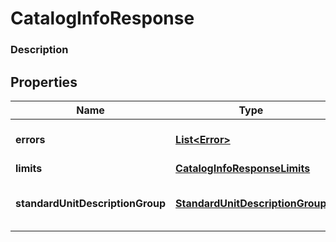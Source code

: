 
# CatalogInfoResponse

### Description



## Properties
Name | Type | Description | Notes
------------ | ------------- | ------------- | -------------
**errors** | [**List&lt;Error&gt;**](Error.md) | The set of [Error](#type-error)s encountered. |  [optional]
**limits** | [**CatalogInfoResponseLimits**](CatalogInfoResponseLimits.md) |  |  [optional]
**standardUnitDescriptionGroup** | [**StandardUnitDescriptionGroup**](StandardUnitDescriptionGroup.md) | Names and abbreviations for standard units. |  [optional]



